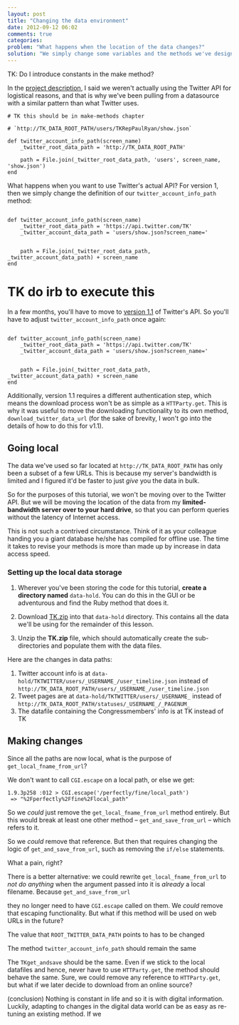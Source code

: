 ```yaml
---
layout: post
title: "Changing the data environment"
date: 2012-09-12 06:02
comments: true
categories: 
problem: "What happens when the location of the data changes?"
solution: "We simply change some variables and the methods we've designed."
---
```


TK: Do I introduce constants in the make method?

In the [project description](TK), I said we weren't actually using the Twitter API for logistical reasons, and that is why we've been pulling from a datasource with a similar pattern than what Twitter uses.


``` lang:ruby
# TK this should be in make-methods chapter

# `http://TK_DATA_ROOT_PATH/users/TKRepPaulRyan/show.json`

def twitter_account_info_path(screen_name)
	_twitter_root_data_path = 'http://TK_DATA_ROOT_PATH'
		
	path = File.join(_twitter_root_data_path, 'users', screen_name, 'show.json')
end

```

What happens when you want to use Twitter's actual API? For version 1, then we simply change the definition of our `twitter_account_info_path` method:

``` lang:ruby

def twitter_account_info_path(screen_name)
	_twitter_root_data_path = 'https://api.twitter.com/TK'
	_twitter_account_data_path = 'users/show.json?screen_name='
	
		
	path = File.join(_twitter_root_data_path, _twitter_account_data_path) + screen_name
end

```

# TK do irb to execute this


In a few months, you'll have to move to [version 1.1](TKdocs) of Twitter's API. So you'll have to adjust `twitter_account_info_path` once again:


``` lang:ruby

def twitter_account_info_path(screen_name)
	_twitter_root_data_path = 'https://api.twitter.com/TK'
	_twitter_account_data_path = 'users/show.json?screen_name='
	
		
	path = File.join(_twitter_root_data_path, _twitter_account_data_path) + screen_name
end

```


Additionally, version 1.1 requires a different authentication step, which means the download process won't be as simple as a `HTTParty.get`. This is why it was useful to move the downloading functionality to its own method, `download_twitter_data_url` (for the sake of brevity, I won't go into the details of how to do this for v1.1).



## Going local

The data we've used so far located at `http://TK_DATA_ROOT_PATH` has only been a subset of a few URLs. This is because my server's bandwidth is limited and I figured it'd be faster to just *give* you the data in bulk.

So for the purposes of this tutorial, we won't be moving over to the Twitter API. But we will be moving the location of the data from my **limited-bandwidth server over to your hard drive**, so that you can perform queries without the latency of Internet access.

This is not such a contrived circumstance. Think of it as your colleague handing you a giant database he/she has compiled for offline use. The time it takes to revise your methods is more than made up by increase in data access speed.

### Setting up the local data storage

1. Wherever you've been storing the code for this tutorial, **create a directory named** `data-hold`. You can do this in the GUI or be adventurous and find the Ruby method that does it. 

2. Download [TK.zip](TK) into that `data-hold` directory. This contains all the data we'll be using for the remainder of this lesson.

3. Unzip the **TK.zip** file, which should automatically create the sub-directories and populate them with the data files.

Here are the changes in data paths:

1. Twitter account info is at `data-hold/TKTWITTER/users/_USERNAME_/user_timeline.json` instead of `http://TK_DATA_ROOT_PATH/users/_USERNAME_/user_timeline.json`  
2. Tweet pages are at `data-hold/TKTWITTER/users/_USERNAME_` instead of `http://TK_DATA_ROOT_PATH/statuses/_USERNAME_/_PAGENUM_`
3. The datafile containing the Congressmembers' info is at TK instead of TK


## Making changes


Since all the paths are now local, what is the purpose of `get_local_fname_from_url`?

We don't want to call `CGI.escape` on a local path, or else we get:


```
1.9.3p258 :012 > CGI.escape('/perfectly/fine/local_path')
 => "%2Fperfectly%2Ffine%2Flocal_path"
```

So we *could* just remove the `get_local_fname_from_url` method entirely. But this would break at least one other method &ndash; `get_and_save_from_url` &ndash; which refers to it.

So we *could* remove that reference. But then that requires changing the logic of `get_and_save_from_url`, such as removing the `if/else` statements.

What a pain, right?

There is a better alternative: we could rewrite `get_local_fname_from_url` to *not do anything* when the argument passed into it is *already* a local filename. Because `get_and_save_from_url`





 they no longer need to have `CGI.escape` called on them. We *could* remove that escaping functionality. But what if this method will be used on web URLs in the future?

The value that `ROOT_TWITTER_DATA_PATH` points to has to be changed

The method `twitter_account_info_path` should remain the same

The `TKget_andsave` should be the same. Even if we stick to the local datafiles and hence, never have to use `HTTParty.get`, the method should behave the same. Sure, we could remove any reference to `HTTParty.get`, but what if we later decide to download from an online source?




(conclusion)
Nothing is constant in life and so it is with digital information. Luckily, adapting to changes in the digital data world can be as easy as re-tuning an existing method. If we



 